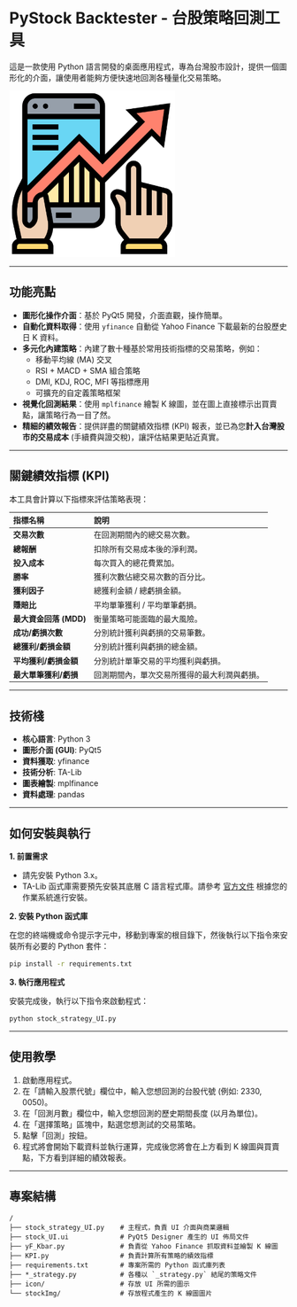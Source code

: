# PyStock Backtester - 台股策略回測工具

這是一款使用 Python 語言開發的桌面應用程式，專為台灣股市設計，提供一個圖形化的介面，讓使用者能夠方便快速地回測各種量化交易策略。

<img src="icon/icon.png" alt="Logo" width="300"/>

---

## 功能亮點

- **圖形化操作介面**：基於 PyQt5 開發，介面直觀，操作簡單。
- **自動化資料取得**：使用 `yfinance` 自動從 Yahoo Finance 下載最新的台股歷史日 K 資料。
- **多元化內建策略**：內建了數十種基於常用技術指標的交易策略，例如：
    - 移動平均線 (MA) 交叉
    - RSI + MACD + SMA 組合策略
    - DMI, KDJ, ROC, MFI 等指標應用
    - 可擴充的自定義策略框架
- **視覺化回測結果**：使用 `mplfinance` 繪製 K 線圖，並在圖上直接標示出買賣點，讓策略行為一目了然。
- **精細的績效報告**：提供詳盡的關鍵績效指標 (KPI) 報表，並已為您**計入台灣股市的交易成本** (手續費與證交稅)，讓評估結果更貼近真實。

---

## 關鍵績效指標 (KPI)

本工具會計算以下指標來評估策略表現：

| 指標名稱 | 說明 |
| :--- | :--- |
| **交易次數** | 在回測期間內的總交易次數。 |
| **總報酬** | 扣除所有交易成本後的淨利潤。 |
| **投入成本** | 每次買入的總花費累加。 |
| **勝率** | 獲利次數佔總交易次數的百分比。 |
| **獲利因子** | 總獲利金額 / 總虧損金額。 |
| **賺賠比** | 平均單筆獲利 / 平均單筆虧損。 |
| **最大資金回落 (MDD)** | 衡量策略可能面臨的最大風險。 |
| **成功/虧損次數** | 分別統計獲利與虧損的交易筆數。 |
| **總獲利/虧損金額** | 分別統計獲利與虧損的總金額。 |
| **平均獲利/虧損金額** | 分別統計單筆交易的平均獲利與虧損。 |
| **最大單筆獲利/虧損** | 回測期間內，單次交易所獲得的最大利潤與虧損。 |

---

## 技術棧

- **核心語言**: Python 3
- **圖形介面 (GUI)**: PyQt5
- **資料獲取**: yfinance
- **技術分析**: TA-Lib
- **圖表繪製**: mplfinance
- **資料處理**: pandas

---

## 如何安裝與執行

**1. 前置需求**

- 請先安裝 Python 3.x。
- TA-Lib 函式庫需要預先安裝其底層 C 語言程式庫。請參考 [官方文件](https://github.com/mrjbq7/ta-lib#installation) 根據您的作業系統進行安裝。

**2. 安裝 Python 函式庫**

在您的終端機或命令提示字元中，移動到專案的根目錄下，然後執行以下指令來安裝所有必要的 Python 套件：

```bash
pip install -r requirements.txt
```

**3. 執行應用程式**

安裝完成後，執行以下指令來啟動程式：

```bash
python stock_strategy_UI.py
```

---

## 使用教學

1.  啟動應用程式。
2.  在「請輸入股票代號」欄位中，輸入您想回測的台股代號 (例如: 2330, 0050)。
3.  在「回測月數」欄位中，輸入您想回測的歷史期間長度 (以月為單位)。
4.  在「選擇策略」區塊中，點選您想測試的交易策略。
5.  點擊「回測」按鈕。
6.  程式將會開始下載資料並執行運算，完成後您將會在上方看到 K 線圖與買賣點，下方看到詳細的績效報表。

---

## 專案結構

```
/
├── stock_strategy_UI.py    # 主程式，負責 UI 介面與商業邏輯
├── stock_UI.ui             # PyQt5 Designer 產生的 UI 佈局文件
├── yF_Kbar.py              # 負責從 Yahoo Finance 抓取資料並繪製 K 線圖
├── KPI.py                  # 負責計算所有策略的績效指標
├── requirements.txt        # 專案所需的 Python 函式庫列表
├── *_strategy.py           # 各種以 `_strategy.py` 結尾的策略文件
├── icon/                   # 存放 UI 所需的圖示
└── stockImg/               # 存放程式產生的 K 線圖圖片
```
